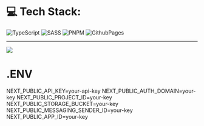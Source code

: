 
# 💻 Tech Stack:
![TypeScript](https://img.shields.io/badge/typescript-%23007ACC.svg?style=for-the-badge&logo=typescript&logoColor=white) ![SASS](https://img.shields.io/badge/SASS-hotpink.svg?style=for-the-badge&logo=SASS&logoColor=white) ![PNPM](https://img.shields.io/badge/pnpm-%234a4a4a.svg?style=for-the-badge&logo=pnpm&logoColor=f69220) ![GithubPages](https://img.shields.io/badge/github%20pages-121013?style=for-the-badge&logo=github&logoColor=white)

---
[![](https://visitcount.itsvg.in/api?id=Sridhar-FullStack-Dev&icon=0&color=0)](https://visitcount.itsvg.in)

# .ENV
NEXT_PUBLIC_API_KEY=your-api-key
NEXT_PUBLIC_AUTH_DOMAIN=your-key
NEXT_PUBLIC_PROJECT_ID=your-key
NEXT_PUBLIC_STORAGE_BUCKET=your-key
NEXT_PUBLIC_MESSAGING_SENDER_ID=your-key
NEXT_PUBLIC_APP_ID=your-key
